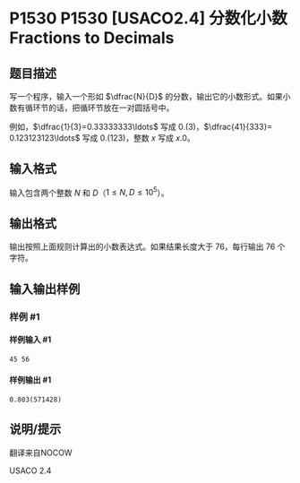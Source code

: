 # P1530 P1530 [USACO2.4] 分数化小数 Fractions to Decimals

## 题目描述

写一个程序，输入一个形如 $\dfrac{N}{D}$ 的分数，输出它的小数形式。如果小数有循环节的话，把循环节放在一对圆括号中。

例如，$\dfrac{1}{3}=0.33333333\ldots$ 写成 $0.(3)$，$\dfrac{41}{333}= 0.123123123\ldots$ 写成 $0.(123)$，整数 $x$ 写成 $x.0$。

## 输入格式

输入包含两个整数 $N$ 和 $D$（$1 \leq N,D \leq 10^5$）。

## 输出格式

输出按照上面规则计算出的小数表达式。如果结果长度大于 $76$，每行输出 $76$ 个字符。

## 输入输出样例

### 样例 #1

#### 样例输入 #1

```
45 56
```

#### 样例输出 #1

```
0.803(571428)
```

## 说明/提示

翻译来自NOCOW

USACO 2.4

